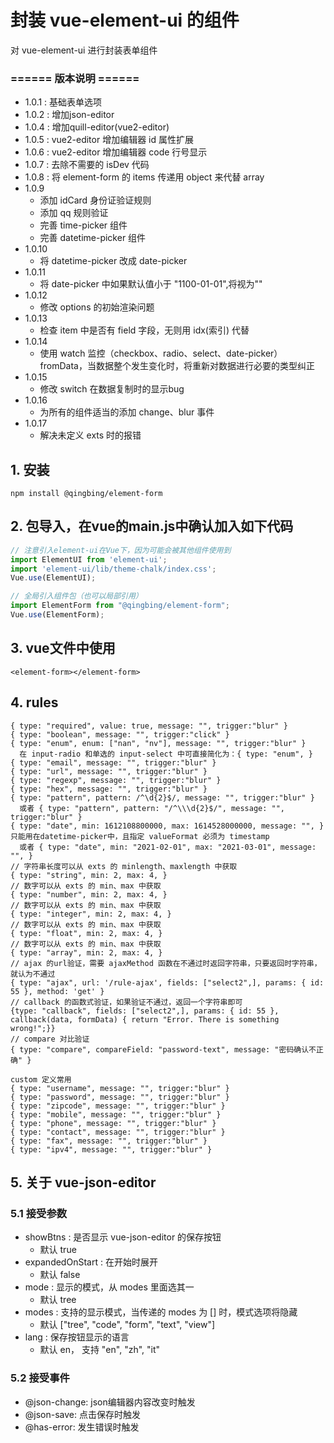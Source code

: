 # 封装 vue-element-ui 的组件
对 vue-element-ui 进行封装表单组件

### ====== 版本说明 ======
- 1.0.1 : 基础表单选项
- 1.0.2 : 增加json-editor
- 1.0.4 : 增加quill-editor(vue2-editor)
- 1.0.5 : vue2-editor 增加编辑器 id 属性扩展
- 1.0.6 : vue2-editor 增加编辑器 code 行号显示
- 1.0.7 : 去除不需要的 isDev 代码
- 1.0.8 : 将 element-form 的 items 传递用 object 来代替 array
- 1.0.9
  - 添加 idCard 身份证验证规则
  - 添加 qq 规则验证
  - 完善 time-picker 组件
  - 完善 datetime-picker 组件
- 1.0.10
  - 将 datetime-picker 改成 date-picker
- 1.0.11
  - 将 date-picker 中如果默认值小于 "1100-01-01",将视为""
- 1.0.12
  - 修改 options 的初始渲染问题
- 1.0.13
  - 检查 item 中是否有 field 字段，无则用 idx(索引) 代替 
- 1.0.14
  - 使用 watch 监控（checkbox、radio、select、date-picker） fromData，当数据整个发生变化时，将重新对数据进行必要的类型纠正
- 1.0.15
  - 修改 switch 在数据复制时的显示bug
- 1.0.16
  - 为所有的组件适当的添加 change、blur 事件
- 1.0.17
  - 解决未定义 exts 时的报错

## 1. 安装
```
npm install @qingbing/element-form
```

## 2. 包导入，在vue的main.js中确认加入如下代码
```js
// 注意引入element-ui在Vue下，因为可能会被其他组件使用到
import ElementUI from 'element-ui';
import 'element-ui/lib/theme-chalk/index.css';
Vue.use(ElementUI);

// 全局引入组件包（也可以局部引用）
import ElementForm from "@qingbing/element-form";
Vue.use(ElementForm);
```

## 3. vue文件中使用
```
<element-form></element-form>
```

## 4. rules
```
{ type: "required", value: true, message: "", trigger:"blur" }
{ type: "boolean", message: "", trigger:"click" }
{ type: "enum", enum: ["nan", "nv"], message: "", trigger:"blur" }
  在 input-radio 和单选的 input-select 中可直接简化为：{ type: "enum", }
{ type: "email", message: "", trigger:"blur" }
{ type: "url", message: "", trigger:"blur" }
{ type: "regexp", message: "", trigger:"blur" }
{ type: "hex", message: "", trigger:"blur" }
{ type: "pattern", pattern: /^\d{2}$/, message: "", trigger:"blur" }
  或者 { type: "pattern", pattern: "/^\\\d{2}$/", message: "", trigger:"blur" }
{ type: "date", min: 1612108800000, max: 1614528000000, message: "", } 只能用在datetime-picker中，且指定 valueFormat 必须为 timestamp
  或者 { type: "date", min: "2021-02-01", max: "2021-03-01", message: "", }
// 字符串长度可以从 exts 的 minlength、maxlength 中获取
{ type: "string", min: 2, max: 4, }
// 数字可以从 exts 的 min、max 中获取
{ type: "number", min: 2, max: 4, }
// 数字可以从 exts 的 min、max 中获取
{ type: "integer", min: 2, max: 4, }
// 数字可以从 exts 的 min、max 中获取
{ type: "float", min: 2, max: 4, }
// 数字可以从 exts 的 min、max 中获取
{ type: "array", min: 2, max: 4, }
// ajax 的url验证，需要 ajaxMethod 函数在不通过时返回字符串，只要返回时字符串，就认为不通过
{ type: "ajax", url: '/rule-ajax', fields: ["select2",], params: { id: 55 }, method: 'get' }
// callback 的函数式验证，如果验证不通过，返回一个字符串即可
{type: "callback", fields: ["select2",], params: { id: 55 }, callback(data, formData) { return "Error. There is something wrong!";}}
// compare 对比验证
{ type: "compare", compareField: "password-text", message: "密码确认不正确" }

custom 定义常用
{ type: "username", message: "", trigger:"blur" }
{ type: "password", message: "", trigger:"blur" }
{ type: "zipcode", message: "", trigger:"blur" }
{ type: "mobile", message: "", trigger:"blur" }
{ type: "phone", message: "", trigger:"blur" }
{ type: "contact", message: "", trigger:"blur" }
{ type: "fax", message: "", trigger:"blur" }
{ type: "ipv4", message: "", trigger:"blur" }
```

## 5. 关于 vue-json-editor
### 5.1 接受参数
- showBtns : 是否显示 vue-json-editor 的保存按钮
  - 默认 true
- expandedOnStart : 在开始时展开
  - 默认 false
- mode : 显示的模式，从 modes 里面选其一
  - 默认 tree
- modes : 支持的显示模式，当传递的 modes 为 [] 时，模式选项将隐藏
  - 默认 ["tree", "code", "form", "text", "view"]
- lang : 保存按钮显示的语言
  - 默认 en， 支持 "en", "zh", "it"

### 5.2 接受事件
- @json-change: json编辑器内容改变时触发
- @json-save: 点击保存时触发
- @has-error: 发生错误时触发

